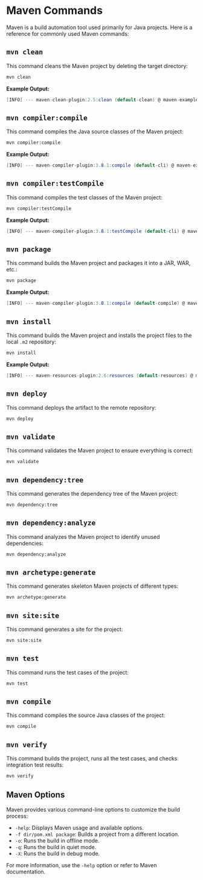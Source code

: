 # Maven Commands

Maven is a build automation tool used primarily for Java projects. Here is a reference for commonly used Maven commands:

## `mvn clean`

This command cleans the Maven project by deleting the target directory:

```sh
mvn clean
```

**Example Output:**

```csharp
[INFO] --- maven-clean-plugin:2.5:clean (default-clean) @ maven-example-jar --- [INFO] Deleting /Users/manas/Desktop/maven-examples/maven-example-jar/target [INFO] ------------------------------------------------------------------------ [INFO] BUILD SUCCESS
```

## `mvn compiler:compile`

This command compiles the Java source classes of the Maven project:

```sh
mvn compiler:compile
```

**Example Output:**

```csharp
[INFO] --- maven-compiler-plugin:3.8.1:compile (default-cli) @ maven-example-jar --- [INFO] Changes detected - recompiling the module! [INFO] Compiling 1 source file to /Users/manas/Desktop/maven-examples/maven-example-jar/target/classes [INFO] ------------------------------------------------------------------------ [INFO] BUILD SUCCESS
```

## `mvn compiler:testCompile`

This command compiles the test classes of the Maven project:

```sh
mvn compiler:testCompile
```

**Example Output:**

```csharp
[INFO] --- maven-compiler-plugin:3.8.1:testCompile (default-cli) @ maven-example-jar --- [INFO] Changes detected - recompiling the module! [INFO] Compiling 1 source file to /Users/manas/Desktop/maven-examples/maven-example-jar/target/test-classes [INFO] ------------------------------------------------------------------------ [INFO] BUILD SUCCESS
```

## `mvn package`

This command builds the Maven project and packages it into a JAR, WAR, etc.:

```sh
mvn package
```

**Example Output:**

```csharp
[INFO] --- maven-compiler-plugin:3.8.1:compile (default-compile) @ maven-example-jar --- [INFO] Changes detected - recompiling the module! [INFO] Compiling 1 source file to /Users/manas/Desktop/maven-examples/maven-example-jar/target/classes ... [INFO] --- maven-surefire-plugin:2.12.4:test (default-test) @ maven-example-jar --- ... [INFO] --- maven-jar-plugin:2.4:jar (default-jar) @ maven-example-jar --- ... [INFO] BUILD SUCCESS
```

## `mvn install`

This command builds the Maven project and installs the project files to the local `.m2` repository:

```sh
mvn install
```

**Example Output:**

```csharp
[INFO] --- maven-resources-plugin:2.6:resources (default-resources) @ maven-example-jar --- ... [INFO] --- maven-compiler-plugin:3.8.1:compile (default-compile) @ maven-example-jar --- ... [INFO] --- maven-install-plugin:2.4:install (default-install) @ maven-example-jar --- [INFO] Installing /Users/manas/Desktop/maven-examples/maven-example-jar/target/maven-example-jar-0.0.1-SNAPSHOT.jar to /Users/sammy/.m2/repository/com/example/maven/maven-example-jar/0.0.1-SNAPSHOT/maven-example-jar-0.0.1-SNAPSHOT.jar [INFO] ------------------------------------------------------------------------ [INFO] BUILD SUCCESS
```

## `mvn deploy`

This command deploys the artifact to the remote repository:

```sh
mvn deploy
```

## `mvn validate`

This command validates the Maven project to ensure everything is correct:

```sh
mvn validate
```

## `mvn dependency:tree`

This command generates the dependency tree of the Maven project:

```sh
mvn dependency:tree
```

## `mvn dependency:analyze`

This command analyzes the Maven project to identify unused dependencies:

```sh
mvn dependency:analyze
```

## `mvn archetype:generate`

This command generates skeleton Maven projects of different types:

```sh
mvn archetype:generate
```

## `mvn site:site`

This command generates a site for the project:

```sh
mvn site:site
```

## `mvn test`

This command runs the test cases of the project:

```sh
mvn test
```

## `mvn compile`

This command compiles the source Java classes of the project:

```sh
mvn compile
```

## `mvn verify`

This command builds the project, runs all the test cases, and checks integration test results:

```sh
mvn verify
```

## Maven Options

Maven provides various command-line options to customize the build process:

- `-help`: Displays Maven usage and available options.
- `-f dir/pom.xml package`: Builds a project from a different location.
- `-o`: Runs the build in offline mode.
- `-q`: Runs the build in quiet mode.
- `-X`: Runs the build in debug mode.

For more information, use the `-help` option or refer to Maven documentation.
